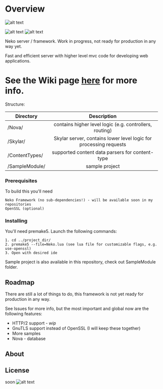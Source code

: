 # Overview

![alt text](https://c.radikal.ru/c25/1807/13/e500422fd6a7.png)

![alt text](https://img.shields.io/badge/repo%20status-active-blue.svg)
![alt text](https://img.shields.io/github/last-commit/luckyycode/neko-webframework.svg)

Neko server / framework. Work in progress, not ready for production in any way yet.

Fast and efficient server with higher level mvc code for developing web applications.

# See the Wiki page [here](https://github.com/luckyycode/neko-webframework/wiki) for more info.

Structure:

| Directory                  | Description       
| --------------------- |:-----------------------------------------------------------------:|
| /Nova/                     | contains higher level logic (e.g. controllers, routing)
| /Skylar/                  | Skylar server, contains lower level logic for processing requests      
| /ContentTypes/        | supported content data parsers for content-type      
| /SampleModule/     | sample project 


### Prerequisites

To build this you'll need

```
Neko Framework (no sub-dependencies!) - will be available soon in my repositories
OpenSSL (optional)
```

### Installing

You'll need premake5. Launch the following commands:

```
1. cd ../project_dir/
2. premake5 --file=Neko.lua (see lua file for customizable flags, e.g. use-openssl)
3. Open with desired ide
```
Sample project is also available in this repository, check out SampleModule folder.

## Roadmap

There are still a lot of things to do, this framework is not yet ready for production in any way.

See Issues for more info, but the most important and global now are the following features:

* HTTP/2 support - *wip* 
* GnuTLS support instead of OpenSSL (I will keep these together)
* More samples
* Nova - database

## About

## License

soon
![alt text](https://d.radikal.ru/d34/1806/1b/a9e011b101ec.png)
